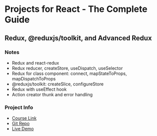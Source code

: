# Projects for React - The Complete Guide

## Redux, @reduxjs/toolkit, and Advanced Redux

### Notes
- Redux and react-redux
- Redux reducer, createStore, useDispatch, useSelector
- Redux for class component: connect, mapStateToProps, mapDispatchToProps
- @reduxjs/toolkit: createSlice, configureStore
- Redux with useEffect hook
- Action creator thunk and error handling

### Project Info
- [Course Link](https://www.udemy.com/course/react-the-complete-guide-incl-redux/)
- [Git Repo](https://github.com/WeikunYe/react-complete-guide-redux)
- [Live Demo](https://react-the-complete-guide-redux.herokuapp.com/)